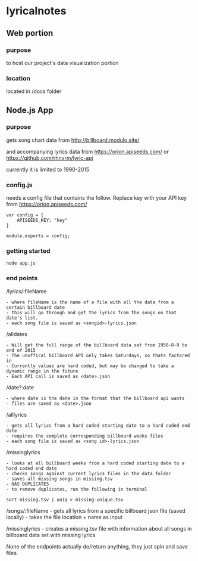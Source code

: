 # lyricalnotes

## Web portion

### purpose
to host our project's data visualization portion

### location
located in /docs folder


## Node.js App

### purpose
gets song chart data from http://billboard.modulo.site/

and accompanying lyrics data from https://orion.apiseeds.com/ or https://github.com/rhnvrm/lyric-api	

currently it is limited to 1990-2015

### config.js
needs a config file that contains the follow.  Replace key with your API key from https://orion.apiseeds.com/

```
var config = {
	APISEEDS_KEY: "key"
}

module.exports = config;
```

### getting started

`node app.js`

### end points
/lyrics/:fileName

	- where fileName is the name of a file with all the data from a certain billboard date
	- this will go through and get the lyrics from the songs on that date's list.
	- each song file is saved as <songid>-lyrics.json

/alldates

	- Will get the full range of the billboard data set from 1958-8-9 to end of 2015
	- The unoffical billboard API only takes Saturdays, so thats factored in
	- Currently values are hard coded, but may be changed to take a dynamic range in the future
	- Each API call is saved as <date>.json


/date?:date

	- where date is the date in the format that the billboard api wants
	- files are saved as <date>.json


/alllyrics

	- gets all lyrics from a hard coded starting date to a hard coded end date
	- requires the complete corresponding billboard weeks files
	- each song file is saved as <song id>-lyrics.json


/missinglyrics

	- looks at all billboard weeks from a hard coded starting date to a hard coded end date
	- checks songs against current lyrics files in the data folder
	- saves all missing songs in missing.tsv
	- HAS DUPLICATES
	- to remove duplicates, run the following in terminal
	
	sort missing.tsv | uniq > missing-unique.tsv

/songs/:fileName
	- gets all lyrics from a specific billboard json file (saved locally)
	- takes the file location + name as input

/missinglyrics
	- creates a missing.tsv file with information about all songs in billboard data set with missing lyrics	




None of the endpoints actually do/return anything, they just spin and save files.
